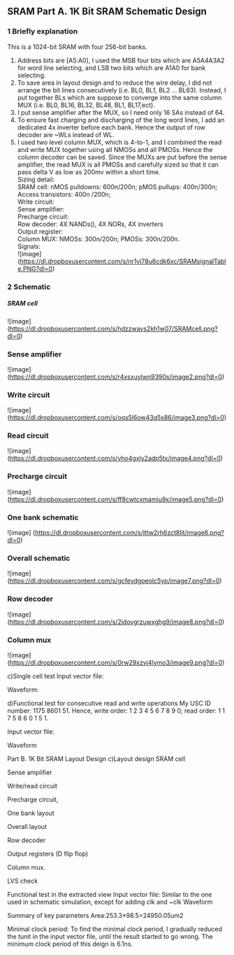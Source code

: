 SRAM Part A. 1K Bit SRAM Schematic Design
----
### 1 Briefly explanation
This is a 1024-bit SRAM with four 256-bit banks. <br />
1. Address bits are [A5:A0], I used the MSB four bits which are A5A4A3A2 for word line selecting, and LSB two bits which are A1A0 for bank selecting. <br />
2. To save area in layout design and to reduce the wire delay, I did not arrange the bit lines consecutively (i.e. BL0, BL1, BL2 … BL63). Instead, I put together BLs which are suppose to converge into the same column MUX (i.e. BL0, BL16, BL32, BL48, BL1, BL17,ect).<br />
3. I put sense amplifier after the MUX, so I need only 16 SAs instead of 64.<br />
4. To ensure fast charging and discharging of the long word lines, I add an dedicated 4x inverter before each bank. Hence the output of row decoder are ~WLs instead of WL.<br />
5. I used two level column MUX, which is 4-to-1, and I combined the read and write MUX together using all NMOSs and all PMOSs. Hence the column decoder can be saved. Since the MUXs are put before the sense amplifier, the read MUX is all PMOSs and carefully sized so that it can pass delta V as low as 200mv within a short time.<br />
Sizing detail:<br />
SRAM cell: nMOS pulldowns: 600n/200n; pMOS pullups: 400n/300n; Access transistors: 400n /200n;<br />
Write circuit: <br />
Sense amplifier: <br />
Precharge circuit:<br />
Row decoder: 4X NANDs(), 4X NORs, 4X inverters<br />
Output register:<br />
Column MUX: NMOSs: 300n/200n; PMOSs: 300n/200n.<br />
Signals:<br />
![image] (https://dl.dropboxusercontent.com/s/nr1vl78u6cdk6xc/SRAMsignalTable.PNG?dl=0)

### 2 Schematic

##### SRAM cell

![image] (https://dl.dropboxusercontent.com/s/hdzzways2kh1w07/SRAMcell.png?dl=0)

### Sense amplifier
![image] (https://dl.dropboxusercontent.com/s/r4xsxuylwn9390s/image2.png?dl=0)
### Write circuit
![image] (https://dl.dropboxusercontent.com/s/oqs5l6ow43q5s86/image3.png?dl=0)
### Read circuit
![image] (https://dl.dropboxusercontent.com/s/vho4gxly2adp5tx/image4.png?dl=0)
### Precharge circuit
![image] (https://dl.dropboxusercontent.com/s/ff8cwtcxmamiu9x/image5.png?dl=0)
### One bank schematic
![image] (https://dl.dropboxusercontent.com/s/jttw2rh6zct8lit/image6.png?dl=0)
### Overall schematic
![image] (https://dl.dropboxusercontent.com/s/gcfeydgpeolc5yp/image7.png?dl=0)
### Row decoder
![image] (https://dl.dropboxusercontent.com/s/2idovgrzuwxghg9/image8.png?dl=0)
### Column mux
![image] (https://dl.dropboxusercontent.com/s/0rw29xzvj4lymo3/image9.png?dl=0)




c)Single cell test
Input vector file:

Waveform:

d)Functional test for consecutive read and write operations
My USC ID number: 1175 8601 51. Hence, 
write order: 1 2 3 4 5 6 7 8 9 0;
read order: 1 1 7 5 8 6 0 1 5 1.

Input vector file:


Waveform


Part B. 1K Bit SRAM Layout Design
c)Layout design 
SRAM cell

Sense amplifier

Write/read circuit

Precharge circuit,

One bank layout

Overall layout

Row decoder

Output registers (D flip flop)

Column mux.

LVS check

Functional test in the extracted view
Input vector file: 
Similar to the one used in schematic simulation, except for adding clk and ~clk
Waveform


Summary of key parameters
Area:253.3*98.5=24950.05um2

Minimal clock period:
To find the minimal clock period, I gradually reduced the tunit in the input vector file, until the result started to go wrong. The minimum clock period of this deign is 6.1ns.



